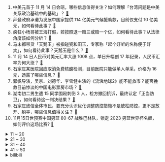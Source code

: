 1. 中美元首于 11 月 14 日会晤，哪些信息值得关注？如何理解「台湾问题是中美关系政治基础中的基础」？ [:link:](https://www.zhihu.com/question/566625471)
2. 拜登政府承诺为发展中国家提供 114 亿美元气候援助款，目前仅支付 10 亿美元，如何看待此事？ [:link:](https://www.zhihu.com/question/566639483)
3. 疯狂小杨哥被王海打假，若按照退一赔三或赔一个亿，如何看待此事？从法律角度该如何分析？ [:link:](https://www.zhihu.com/question/566640840)
4. 马未都带货「天鹅玉」被指碰瓷和田玉，专家称「起个好听的名称便于好卖」，如何看待此事？天鹅玉是什么？ [:link:](https://www.zhihu.com/question/566416718)
5. 11 月 14 日人民币对美元汇率大涨 1008 点，单日升幅创 17 年纪录，人民币汇率为何大涨？ [:link:](https://www.zhihu.com/question/566601626)
6. 石家庄某医院回应取消免费核酸检测，目前医院只能做单人单采，价格为 16 元，透露了哪些信息？ [:link:](https://www.zhihu.com/question/566626359)
7. 郭帆导演，吴京、刘德华、李雪健主演的《流浪地球2》能不能救市？能否挽救目前惨淡的中国电影票房市场？ [:link:](https://www.zhihu.com/question/560512892)
8. 湖南初二男生遭 15 同学围殴刺伤 3 人，检方撤回抗诉，最终认定「正当防卫」，如何看待这一判决结果？ [:link:](https://www.zhihu.com/question/566643090)
9. 石家庄致信全体市民，要充分认识优化调整防控措施不是放松防控，更不是放开、躺平，哪些信息值得关注？ [:link:](https://www.zhihu.com/question/566610805)
10. 11月15日世预赛中国男篮 80-67 战胜巴林队，锁定 2023 男篮世界杯名额，如何评价这场比赛? [:link:](https://www.zhihu.com/question/566723011)
<details>
<summary>11 ~ 20</summary>

11. 特斯拉车主家属回应质疑「应该没用单踏板模式，万幸事故在周六」，还有哪些细节值得关注？ [:link:](https://www.zhihu.com/question/566780591)
12. 官方回应石家庄取消全员核酸检测，不要求全员，只对重点人群及重点工作岗位施行核酸检测，哪些信息值得关注？ [:link:](https://www.zhihu.com/question/566614625)
13. 几年不工作，面试官都会问空窗期在做什么，但凡回答宅着和游戏，是不是都会直接与应聘的这份工作无缘？ [:link:](https://www.zhihu.com/question/565041642)
14. 为什么懂得许多道理却依旧过不好这一生？ [:link:](https://www.zhihu.com/question/566370646)
15. 优化新冠肺炎疫情防控二十条措施出台后，多地取消区域全员核酸检测，哪些信息值得关注？ [:link:](https://www.zhihu.com/question/566609568)
16. 有了烘干机是不是就完全不用晾衣服了？ [:link:](https://www.zhihu.com/question/33639489)
17. 招聘时，HR 为什么要让提供工资流水？ [:link:](https://www.zhihu.com/question/526775817)
18. 研究生哪些行为可以在导师那超加分？ [:link:](https://www.zhihu.com/question/443960725)
19. 读完大学，出来也就是四五千块钱的收入，为什么还有那么多人想读大学呢？ [:link:](https://www.zhihu.com/question/566466505)
20. 如何在不改人设的情况下使宇智波鼬灭族合理？ [:link:](https://www.zhihu.com/question/549357655)
</details>
<details>
<summary>21 ~ 30</summary>

21. 《倚天屠龙记》中黄衫女子的武功是什么级别？ [:link:](https://www.zhihu.com/question/421645781)
22. 为什么《让我们荡起双桨》有一种淡淡的哀伤？ [:link:](https://www.zhihu.com/question/49688722)
23. 为什么现在有不少人怀念Win10，抵制Win11。和几年前怀念Win7，抵制Win8/10很相似？ [:link:](https://www.zhihu.com/question/472244909)
24. 黑龙江铁力市回应「1 例阳性全域管控」，称专家组综合研判，现有 3 例阳性，如何看待此事？ [:link:](https://www.zhihu.com/question/566590360)
25. 天冷后，如何解决皮肤干燥的问题？ [:link:](https://www.zhihu.com/question/564105994)
26. 一个人一定要努力上进吗？平平平淡淡过完一生是不好的吗？ [:link:](https://www.zhihu.com/question/561229353)
27. 《红楼梦》原稿被发现会在中国文学界带来什么影响？ [:link:](https://www.zhihu.com/question/346884947)
28. 保持大量英语阅读的同时还有必要每天背单词吗？ [:link:](https://www.zhihu.com/question/564587835)
29. 辛弃疾有哪些小众且惊艳的诗词？ [:link:](https://www.zhihu.com/question/559209748)
30. 2022 F1 巴西大奖赛拉塞尔首次夺冠，奔驰一二带回，汉密尔顿第二，赛恩斯第三，如何评价这场比赛？ [:link:](https://www.zhihu.com/question/566514130)
</details>
<details>
<summary>31 ~ 40</summary>

31. 如何看待「先水些 SCI 文章，等有了名利就会认真做科研」这种观点？ [:link:](https://www.zhihu.com/question/447208754)
32. 如何评价《海贼王》 1066话？ [:link:](https://www.zhihu.com/question/566027856)
33. 3500元的笔记本电脑有哪些好的推荐？ [:link:](https://www.zhihu.com/question/565568932)
34. 没有防腐剂，古人是如何防止食物腐烂的？ [:link:](https://www.zhihu.com/question/445998108)
35. 有什么比较好的培养编程素养和代码风格的书籍？ [:link:](https://www.zhihu.com/question/489809791)
36. 国外是不愿意建设高铁吗？是不是因为高速列车对铁轨的影响太大，导致铁轨更换频繁，从而增加成本呢？ [:link:](https://www.zhihu.com/question/565967442)
37. 在 n 到 2n 中总是存在至少一个质数吗？ [:link:](https://www.zhihu.com/question/553648630)
38. 如何看待上海F4（米哈游，莉莉丝，鹰角，叠纸）? [:link:](https://www.zhihu.com/question/462297290)
39. 中国四大名酒，为什么泸州老窖最特别？ [:link:](https://www.zhihu.com/question/566597588)
40. 三部门发布「允许商业银行与优质房地产企业开展保函置换预售监管资金业务」，哪些信息值得关注？ [:link:](https://www.zhihu.com/question/566636954)
</details>
<details>
<summary>41 ~ 50</summary>

41. 11 月 14 日广东新增本土确诊 586 例、无症状感染者 5047 例，目前情况如何？ [:link:](https://www.zhihu.com/question/566781009)
42. 秋天皮肤起了好多干皮，有哪些改善效果比较好的身体乳？ [:link:](https://www.zhihu.com/question/564226904)
43. 11 月 14 日重庆新增本土确诊 157 例、无症状感染者 2794 例，目前情况如何？ [:link:](https://www.zhihu.com/question/566779588)
44. 中国历史上有有武庙四圣十哲七十二将，国外有类似的概念吗？ [:link:](https://www.zhihu.com/question/468660922)
45. 不想上班应该怎么办？ [:link:](https://www.zhihu.com/question/489365404)
46. 如何评价杨幂、许凯主演的电视剧《爱的二八定律》？ [:link:](https://www.zhihu.com/question/566643989)
47. 华为工程师回应问界 M7 安全性质疑，称「A 柱变形不等于安全性差」，如何看待这一说法？ [:link:](https://www.zhihu.com/question/565983785)
48. 11 月 13 日重庆新增本土感染病例「150+2147」例 ，目前当地疫情情况如何？ [:link:](https://www.zhihu.com/question/566580410)
49. 提瓦特如果和现代军队开战谁会赢？ [:link:](https://www.zhihu.com/question/565445915)
50. 预算两到三千的手机，有推荐吗？ [:link:](https://www.zhihu.com/question/514064189)
</details><details>
<summary>bilibili</summary>

1. 尽绵薄之力，盼国风盛行 [:link:](//www.bilibili.com/video/BV1ed4y1r7gF)
2. 亿 点 点 [:link:](//www.bilibili.com/video/BV13G4y1f7nP)
3. 老年痴呆眼里的世界是这样的！ [:link:](//www.bilibili.com/video/BV1e841187R8)
4. 耗时3个月！我们做了一个干净免费的知识共享网站！中学选科/高考志愿/大学转专业/保研考研择校择专业/就业规划必备！ [:link:](//www.bilibili.com/video/BV1M24y127xb)
5. （ 霸 凌 之 战 ）猫妹：无所谓 我会出手 [:link:](//www.bilibili.com/video/BV18841187nP)
6. 当你在校运会上唱起《孤勇者》并跳起了《爱你》| 南科大2022校运会开幕式力量举社表演 [:link:](//www.bilibili.com/video/BV1id4y1r7fm)
7. 【传染病简史1】霍乱：屠戮过亿，将人活活吸干的蓝死病 [:link:](//www.bilibili.com/video/BV1Yv4y1S713)
8. ⚡考 研 秘 籍⚡ [:link:](//www.bilibili.com/video/BV1h24y127fa)
9. 下课千万别睡觉！！ [:link:](//www.bilibili.com/video/BV1NP4y1m7g4)
10. 【医案寻踪】如何降低近视度数？I 近视，不过就是一门生意 [:link:](//www.bilibili.com/video/BV1xd4y1k7W8)
<details>
<summary>11 ~ 20</summary>

11. 下地干活，不就是为了那几只鸡吗 [:link:](//www.bilibili.com/video/BV1Md4y1c7eg)
12. 奇怪的猫猫，但是日语版 [:link:](//www.bilibili.com/video/BV1sP4y127HN)
13. “请等我失败死掉后，再来笑我吧” [:link:](//www.bilibili.com/video/BV1H84y1y7sU)
14. 巴尔泽布，我再也不登神啦！全58位角色秒杀散兵周本合集 [:link:](//www.bilibili.com/video/BV1v841187An)
15. “𝙔𝙤𝙪'𝙧𝙚 𝙨𝙤 𝙗𝙚𝙖𝙪𝙩𝙞𝙛𝙪𝙡” [:link:](//www.bilibili.com/video/BV1we4y147D7)
16. 关于抽象话的深度研究：为什么我们无法在网上好好说话？ [:link:](//www.bilibili.com/video/BV1Vd4y1b71B)
17. “你看，这个世界好温柔!” [:link:](//www.bilibili.com/video/BV1hG411F7uR)
18. 用五边形画缠绕的五角星# 一学就会 [:link:](//www.bilibili.com/video/BV1v84y1y7pt)
19. 原神攻略UP主：这么肝，值得吗？ [:link:](//www.bilibili.com/video/BV1Wd4y1k756)
20. 我的第一条“vlog”，能上热门吗？ [:link:](//www.bilibili.com/video/BV1bG4y1f7fj)
</details>
<details>
<summary>21 ~ 30</summary>

21. 我是一名煤矿工人，这是我的最后一个夜班，也是最后一个井，平安退休 [:link:](//www.bilibili.com/video/BV1Et4y1N7Ws)
22. 健身10年无人知，妹妹露脸万人来，隔离第16天 [:link:](//www.bilibili.com/video/BV1eG4y1t7SK)
23. 你小子就这么糊弄校领导的是罢 [:link:](//www.bilibili.com/video/BV1he4y1W73u)
24. 黑帮教父的心酸发家史，这也太励志了吧！ [:link:](//www.bilibili.com/video/BV1zg411s7iG)
25. 安徽大哥半挂改房车，专做移动大酒店，一场6000块，月接待8000桌 [:link:](//www.bilibili.com/video/BV1WW4y147a9)
26. 《不听话挑战》 [:link:](//www.bilibili.com/video/BV1Ae4y1s71T)
27. 【真人QQ飞车】小橘子超进化！ [:link:](//www.bilibili.com/video/BV12d4y1F713)
28. 珠海航展，你确定不是中东双十一？ [:link:](//www.bilibili.com/video/BV1wG4y1b7GF)
29. 宝可梦世界锦标赛决赛 小智vs丹帝，完整版6V6全面对战 [:link:](//www.bilibili.com/video/BV1BP411c79f)
30. 东北不能失去酸菜！《二周目》 [:link:](//www.bilibili.com/video/BV18W4y1s7eP)
</details>
<details>
<summary>31 ~ 40</summary>

31. 一咬就爆汁的鸡腿 [:link:](//www.bilibili.com/video/BV1QP411c7oV)
32. “就一次，万一呢？” [:link:](//www.bilibili.com/video/BV1Vd4y1k7mx)
33. 关于我人生第一把吉他的事故… [:link:](//www.bilibili.com/video/BV1sP4y127gJ)
34. 张 宇 宙 [:link:](//www.bilibili.com/video/BV1ce4y1s7CS)
35. 喔↑诶！喔↑喔↑ [:link:](//www.bilibili.com/video/BV1JP411c7Hx)
36. 客 服 的 名 场 面 变 身 4.0 [:link:](//www.bilibili.com/video/BV13G4y1b7v8)
37. 【原神】纳西妲菩萨点化散孩儿 [:link:](//www.bilibili.com/video/BV1mG4y1t7yt)
38. 在舞台上千万不要和好朋友对视 [:link:](//www.bilibili.com/video/BV1xg411q7No)
39. 【2022共创之夜】完整版回放：很高兴遇见你 [:link:](//www.bilibili.com/video/BV1n84y1y7Dr)
40. 不为人知！水浒传多出来的20回，讲了什么？《水浒传》P46 [:link:](//www.bilibili.com/video/BV1M14y1W7WR)
</details>
<details>
<summary>41 ~ 50</summary>

41. 《 白 蛇 的 替 身 小 卖 部 2.0 》 [:link:](//www.bilibili.com/video/BV1eg411s7iE)
42. 人在珠海，这是我们能拍的吗？！ [:link:](//www.bilibili.com/video/BV1Gg411q7Vo)
43. 五个任务的隐藏后续，早看早做完 [:link:](//www.bilibili.com/video/BV1Re4y1W7qU)
44. 都怪我爱心泛滥，我有责任 [:link:](//www.bilibili.com/video/BV16G4y1t7cf)
45. 本来挺喜欢这些动漫的…… [:link:](//www.bilibili.com/video/BV1gP4y127GT)
46. 【木雕】试作纳西妲 [:link:](//www.bilibili.com/video/BV1iP4y127QL)
47. 太沙雕了！当我把自己替换成了游戏的主角 [:link:](//www.bilibili.com/video/BV1p841187fL)
48. 100支弓箭！实拍亚索风墙！我们终会因热爱走到一起！ [:link:](//www.bilibili.com/video/BV1Gv4y1m714)
49. 话梅排骨？ [:link:](//www.bilibili.com/video/BV16G4y1f79U)
50. 还好我跑得快 [:link:](//www.bilibili.com/video/BV1eM411k7R2)
</details>
<details>
<summary>51 ~ 60</summary>

51. 来猩猩直播间，回收你们的室友 [:link:](//www.bilibili.com/video/BV1TG4y1b7DK)
52. 有时候，笑着笑着就哭了… [:link:](//www.bilibili.com/video/BV1oP4y127DN)
53. 大学生精神有正常的吗 [:link:](//www.bilibili.com/video/BV1nd4y1k7EN)
54. 特价切尔西 [:link:](//www.bilibili.com/video/BV1tv4y1S72z)
55. 锤子都抡冒烟了 [:link:](//www.bilibili.com/video/BV1Gm4y1F7AR)
56. 难以置信的一天，我在外网文化输出了！！ [:link:](//www.bilibili.com/video/BV1eG411w7vh)
57. 《王者荣耀世界》全新实机演示发布 [:link:](//www.bilibili.com/video/BV1jG411F7WV)
58. 自助餐螃蟹、惠灵顿牛排随便吃，仨战士来团建了 [:link:](//www.bilibili.com/video/BV1hG411w7bY)
59. 三 国 最 强 男 刀 [:link:](//www.bilibili.com/video/BV1mg411s7xD)
60. 世界顶尖黑客大赛，全是神仙打架...... [:link:](//www.bilibili.com/video/BV1gd4y1b7aK)
</details>
<details>
<summary>61 ~ 70</summary>

61. 那些写进作文会让老师发麻的游戏台词，建议收藏备用 [:link:](//www.bilibili.com/video/BV1Nv4y1m76y)
62. 周深老师回去得做五天噩梦 [:link:](//www.bilibili.com/video/BV1iW4y1s7AM)
63. 只要「有人受伤！」其余所有玩家全部死亡？？！ [:link:](//www.bilibili.com/video/BV1vD4y1x7d5)
64. 全世界最贵的猪，一条腿卖1万，一年卖8亿，到底有多好吃？ [:link:](//www.bilibili.com/video/BV15t4y1N7E5)
65. 【STN快报6.5季13】小岛私密视频被一裸男曝光 [:link:](//www.bilibili.com/video/BV1624y1274p)
66. 【昊京】全网最详细昊京培养教程！强力主C战狼无敌 [:link:](//www.bilibili.com/video/BV1t24y127mJ)
67. 鸦片战争失败后，林则徐人生的最后10年是怎么过的？【细说紫禁·毛立平59】 [:link:](//www.bilibili.com/video/BV1Cd4y1F78F)
68. 古人起的雅称是真的美！ [:link:](//www.bilibili.com/video/BV18e4y1W7Qo)
69. 脑浆会比一般人要均匀些 [:link:](//www.bilibili.com/video/BV12G411w76m)
70. 重磅！基德空手出牌教学，他来了！ [:link:](//www.bilibili.com/video/BV1K24y127FR)
</details>
<details>
<summary>71 ~ 80</summary>

71. 妻子帮前男友配冥婚，居然是丈夫被女鬼看上！经典网剧《灵魂摆渡》第十三回 [:link:](//www.bilibili.com/video/BV1BP411c73f)
72. 为爱冲锋的勇士，你赢了。 [:link:](//www.bilibili.com/video/BV1324y127FY)
73. 把原神全部的糖塞入一首《心如止水》中「原神/填词/翻唱/心如止水/4K」 [:link:](//www.bilibili.com/video/BV16Y411Z7wJ)
74. 八九十年代的蓝鸟过家家玩具，可以隔空操控玩偶与场景互动 [:link:](//www.bilibili.com/video/BV1rG4y1f7eS)
75. 一个蓄谋已久的视频～吃货喜力来啦！ [:link:](//www.bilibili.com/video/BV12d4y1F7Ao)
76. 被这玩意撅死，敌人一整晚都睡不着觉 [:link:](//www.bilibili.com/video/BV1z84y1y7gN)
77. 宁波. 钱湖渔港  厨子探店¥2？05 [:link:](//www.bilibili.com/video/BV19g411s7EF)
78. 男生的各种超能力，男生还有哪些钞能力？#内容过于真实#搞笑#段子#场景 [:link:](//www.bilibili.com/video/BV1od4y1r7jK)
79. 普通长相女生如何通过穿搭改变气质？（报恩神裤篇） [:link:](//www.bilibili.com/video/BV1fg411B7ze)
80. 【MEME】别坐着了 一起来跳一跳吧 [:link:](//www.bilibili.com/video/BV1G14y1W7ig)
</details>
<details>
<summary>81 ~ 90</summary>

81. 这是一条不能燃的视频 [:link:](//www.bilibili.com/video/BV1EP4y127j5)
82. 五只猫同时住院很烦～ [:link:](//www.bilibili.com/video/BV1SD4y1x7oj)
83. 我说这是最难写的汉字你信吗？ [:link:](//www.bilibili.com/video/BV1J841187DV)
84. 空投➕C4＝精准制导！【C4快乐阴人流#34】 [:link:](//www.bilibili.com/video/BV1cP4y1m7Wr)
85. 只因为在小破站帮她们卖货，陌生阿姨深夜爬山只为了我们能吃到一口热乎饭 [:link:](//www.bilibili.com/video/BV1BM411k7s1)
86. 第一次见现实开挂的！ [:link:](//www.bilibili.com/video/BV1yG4y1Z7pE)
87. 一万点卷买的 220个皮肤秘宝能开出什么 [:link:](//www.bilibili.com/video/BV1Md4y1b7JM)
88. 边吃头孢边喝酒，你的身体会发生哪些变化？ [:link:](//www.bilibili.com/video/BV1Hd4y1k73B)
89. 能看懂这个视频的人成分肯定有亿点复杂 [:link:](//www.bilibili.com/video/BV1JP411c7n6)
90. 这桥......真的不能再贪了！！ [:link:](//www.bilibili.com/video/BV1v841187DR)
</details>
<details>
<summary>91 ~ 100</summary>

91. 韩国小巷里的深夜食堂!和整店人庆祝100w粉丝达成,哭成狗.. [:link:](//www.bilibili.com/video/BV1QK411o7bJ)
92. 众 神 归 位 [:link:](//www.bilibili.com/video/BV1MY411f77K)
93. 粉丝-1 ！二男一女在酒店吸毒致幻后各种迷惑行为拉满，未完待续。 [:link:](//www.bilibili.com/video/BV1YW4y1s7xC)
94. 法官：请不要在法庭上做奇怪的事！！ [:link:](//www.bilibili.com/video/BV1dP4y127aw)
95. 【趣味地理】一碰就碎成渣的石头，为高考地理题添砖加瓦了！ [:link:](//www.bilibili.com/video/BV1s84y1y7QQ)
96. 做视频能遇到欣赏自己视频多粉丝真的也是一种幸运 [:link:](//www.bilibili.com/video/BV13d4y1F7hV)
97. 开一家殡葬店真的赚钱吗？我实地呆上一周给你答案！ [:link:](//www.bilibili.com/video/BV1sP4y12743)
98. 阿米娅，但是ikun [:link:](//www.bilibili.com/video/BV1W841187mF)
99. 世界杯看什么？四分钟告诉你！2022世界杯，诸神之黄昏！ [:link:](//www.bilibili.com/video/BV1YK411o7AZ)
100. 老师，相信我！我真的在和班长学习！《班长爱学习》【胶囊计划】 [:link:](//www.bilibili.com/video/BV12P4y1271H)
</details></details>